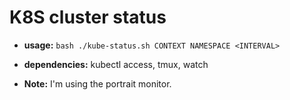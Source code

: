 # K8S cluster status 

- **usage:** `bash ./kube-status.sh CONTEXT NAMESPACE <INTERVAL>`

- **dependencies:** kubectl access, tmux, watch 

- **Note:** I'm using the portrait monitor.

